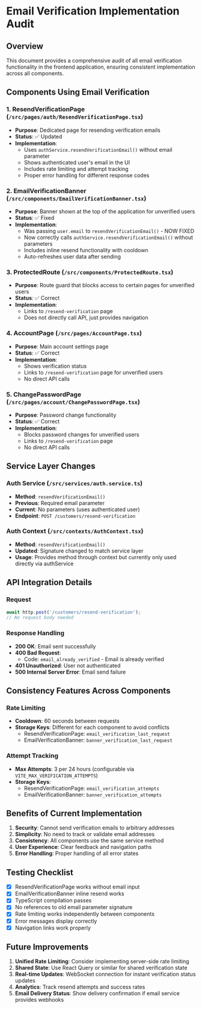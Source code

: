 # Email Verification Implementation Audit

## Overview
This document provides a comprehensive audit of all email verification functionality in the frontend application, ensuring consistent implementation across all components.

## Components Using Email Verification

### 1. ResendVerificationPage (`/src/pages/auth/ResendVerificationPage.tsx`)
- **Purpose**: Dedicated page for resending verification emails
- **Status**: ✅ Updated
- **Implementation**: 
  - Uses `authService.resendVerificationEmail()` without email parameter
  - Shows authenticated user's email in the UI
  - Includes rate limiting and attempt tracking
  - Proper error handling for different response codes

### 2. EmailVerificationBanner (`/src/components/EmailVerificationBanner.tsx`)
- **Purpose**: Banner shown at the top of the application for unverified users
- **Status**: ✅ Fixed
- **Implementation**:
  - Was passing `user.email` to `resendVerificationEmail()` - NOW FIXED
  - Now correctly calls `authService.resendVerificationEmail()` without parameters
  - Includes inline resend functionality with cooldown
  - Auto-refreshes user data after sending

### 3. ProtectedRoute (`/src/components/ProtectedRoute.tsx`)
- **Purpose**: Route guard that blocks access to certain pages for unverified users
- **Status**: ✅ Correct
- **Implementation**:
  - Links to `/resend-verification` page
  - Does not directly call API, just provides navigation

### 4. AccountPage (`/src/pages/AccountPage.tsx`)
- **Purpose**: Main account settings page
- **Status**: ✅ Correct
- **Implementation**:
  - Shows verification status
  - Links to `/resend-verification` page for unverified users
  - No direct API calls

### 5. ChangePasswordPage (`/src/pages/account/ChangePasswordPage.tsx`)
- **Purpose**: Password change functionality
- **Status**: ✅ Correct
- **Implementation**:
  - Blocks password changes for unverified users
  - Links to `/resend-verification` page
  - No direct API calls

## Service Layer Changes

### Auth Service (`/src/services/auth.service.ts`)
- **Method**: `resendVerificationEmail()`
- **Previous**: Required email parameter
- **Current**: No parameters (uses authenticated user)
- **Endpoint**: `POST /customers/resend-verification`

### Auth Context (`/src/contexts/AuthContext.tsx`)
- **Method**: `resendVerificationEmail()`
- **Updated**: Signature changed to match service layer
- **Usage**: Provides method through context but currently only used directly via authService

## API Integration Details

### Request
```typescript
await http.post('/customers/resend-verification');
// No request body needed
```

### Response Handling
- **200 OK**: Email sent successfully
- **400 Bad Request**: 
  - Code: `email_already_verified` - Email is already verified
- **401 Unauthorized**: User not authenticated
- **500 Internal Server Error**: Email send failure

## Consistency Features Across Components

### Rate Limiting
- **Cooldown**: 60 seconds between requests
- **Storage Keys**: Different for each component to avoid conflicts
  - ResendVerificationPage: `email_verification_last_request`
  - EmailVerificationBanner: `banner_verification_last_request`

### Attempt Tracking
- **Max Attempts**: 3 per 24 hours (configurable via `VITE_MAX_VERIFICATION_ATTEMPTS`)
- **Storage Keys**: 
  - ResendVerificationPage: `email_verification_attempts`
  - EmailVerificationBanner: `banner_verification_attempts`

## Benefits of Current Implementation

1. **Security**: Cannot send verification emails to arbitrary addresses
2. **Simplicity**: No need to track or validate email addresses
3. **Consistency**: All components use the same service method
4. **User Experience**: Clear feedback and navigation paths
5. **Error Handling**: Proper handling of all error states

## Testing Checklist

- [x] ResendVerificationPage works without email input
- [x] EmailVerificationBanner inline resend works
- [x] TypeScript compilation passes
- [x] No references to old email parameter signature
- [x] Rate limiting works independently between components
- [x] Error messages display correctly
- [x] Navigation links work properly

## Future Improvements

1. **Unified Rate Limiting**: Consider implementing server-side rate limiting
2. **Shared State**: Use React Query or similar for shared verification state
3. **Real-time Updates**: WebSocket connection for instant verification status updates
4. **Analytics**: Track resend attempts and success rates
5. **Email Delivery Status**: Show delivery confirmation if email service provides webhooks
